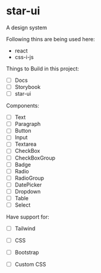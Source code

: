 # star-ui
A design system

Following thins are being used here:
* react
* css-i-js

Things to Build in this project:
- [ ] Docs
- [ ] Storybook
- [ ] star-ui

Components:
- [ ] Text
- [ ] Paragraph
- [ ] Button
- [ ] Input
- [ ] Textarea
- [ ] CheckBox
- [ ] CheckBoxGroup
- [ ] Badge
- [ ] Radio
- [ ] RadioGroup
- [ ] DatePicker
- [ ] Dropdown
- [ ] Table
- [ ] Select

Have support for:
- [ ] Tailwind
- [ ] CSS
- [ ] Bootstrap
- [ ] Custom CSS

